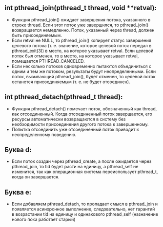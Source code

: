 ## int pthread_join(pthread_t thread, void **retval):

- Функция pthread_join() ожидает завершения потока, указанного в строке thread.  Если этот поток уже завершился, то pthread_join() возвращается немедленно.  Поток, указанный через thread, должен быть присоединяемым.
- Если retval не NULL, то pthread_join() копирует статус завершения целевого потока (т. е. значение, которое целевой поток передал в pthread_exit(3)) в место, на которое указывает retval.  Если целевой поток был отменен, то в место, на которое указывает retval, помещается PTHREAD_CANCELED.
- Если несколько потоков одновременно пытаются объединиться с одним и тем же потоком, результаты будут неопределенными.  Если поток, вызывающий pthread_join(), будет отменен, то целевой поток останется присоединяемым (т. е. не будет отсоединен).

## int pthread_detach(pthread_t thread):

- Функция pthread_detach() помечает поток, обозначенный как thread, как отсоединенный.  Когда отсоединенный поток завершается, его ресурсы автоматически возвращаются в систему без необходимости присоединения другого потока к завершенному.
- Попытка отсоединить уже отсоединенный поток приводит к неопределенному поведению.

## Буква d:

- Если поток создан через pthread_create, а после ожидается через pthread_join, то tid будет расти на единицу, а pthread_self не изменится, так как операционная система переиспользует pthread_t, когда он завершается.

## Буква e:

- Если добавляем pthread_detach, то пропадает смысл в pthread_join и появляется асинхронное выполнение, следовательно, нет гарантий в возрастании tid на единицу и одинакового pthread_self (назначение нового пока работает старый)
